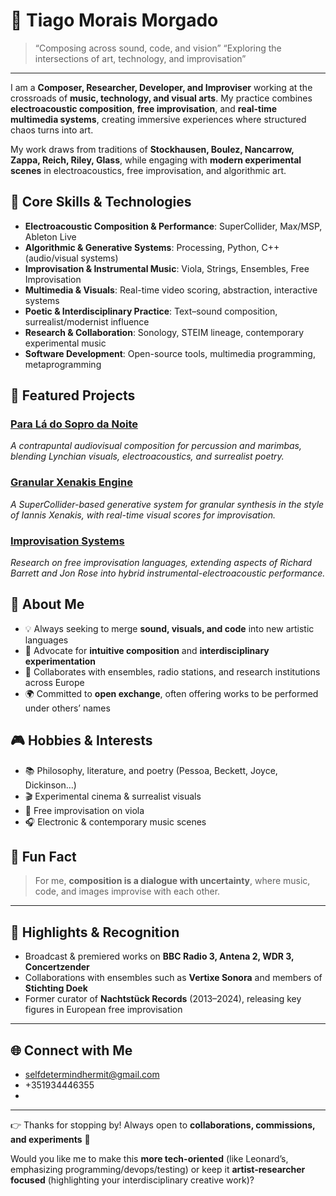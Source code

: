# 👋 Tiago Morais Morgado

> “Composing across sound, code, and vision”
> “Exploring the intersections of art, technology, and improvisation”

---

I am a **Composer, Researcher, Developer, and Improviser** working at the crossroads of **music, technology, and visual arts**. My practice combines **electroacoustic composition**, **free improvisation**, and **real-time multimedia systems**, creating immersive experiences where structured chaos turns into art.

My work draws from traditions of **Stockhausen, Boulez, Nancarrow, Zappa, Reich, Riley, Glass**, while engaging with **modern experimental scenes** in electroacoustics, free improvisation, and algorithmic art.

## 🚀 Core Skills & Technologies

* **Electroacoustic Composition & Performance**: SuperCollider, Max/MSP, Ableton Live
* **Algorithmic & Generative Systems**: Processing, Python, C++ (audio/visual systems)
* **Improvisation & Instrumental Music**: Viola, Strings, Ensembles, Free Improvisation
* **Multimedia & Visuals**: Real-time video scoring, abstraction, interactive systems
* **Poetic & Interdisciplinary Practice**: Text–sound composition, surrealist/modernist influence
* **Research & Collaboration**: Sonology, STEIM lineage, contemporary experimental music
* **Software Development**: Open-source tools, multimedia programming, metaprogramming

## 🌟 Featured Projects

### [Para Lá do Sopro da Noite](#)

*A contrapuntal audiovisual composition for percussion and marimbas, blending Lynchian visuals, electroacoustics, and surrealist poetry.*

### [Granular Xenakis Engine](#)

*A SuperCollider-based generative system for granular synthesis in the style of Iannis Xenakis, with real-time visual scores for improvisation.*

### [Improvisation Systems](#)

*Research on free improvisation languages, extending aspects of Richard Barrett and Jon Rose into hybrid instrumental-electroacoustic performance.*

## 🧩 About Me

* 💡 Always seeking to merge **sound, visuals, and code** into new artistic languages
* 🎼 Advocate for **intuitive composition** and **interdisciplinary experimentation**
* 🤝 Collaborates with ensembles, radio stations, and research institutions across Europe
* 🌍 Committed to **open exchange**, often offering works to be performed under others’ names

## 🎮 Hobbies & Interests

* 📚 Philosophy, literature, and poetry (Pessoa, Beckett, Joyce, Dickinson…)
* 🎬 Experimental cinema & surrealist visuals
* 🎻 Free improvisation on viola
* 🎧 Electronic & contemporary music scenes

## 🤔 Fun Fact

> For me, **composition is a dialogue with uncertainty**, where music, code, and images improvise with each other.

---

## 🏅 Highlights & Recognition

* Broadcast & premiered works on **BBC Radio 3, Antena 2, WDR 3, Concertzender**
* Collaborations with ensembles such as **Vertixe Sonora** and members of **Stichting Doek**
* Former curator of **Nachtstück Records** (2013–2024), releasing key figures in European free improvisation

---

## 🌐 Connect with Me

- selfdetermindhermit@gmail.com
- +351934446355
- 
---

👉 Thanks for stopping by! Always open to **collaborations, commissions, and experiments** 👋


Would you like me to make this **more tech-oriented** (like Leonard’s, emphasizing programming/devops/testing) or keep it **artist-researcher focused** (highlighting your interdisciplinary creative work)?
